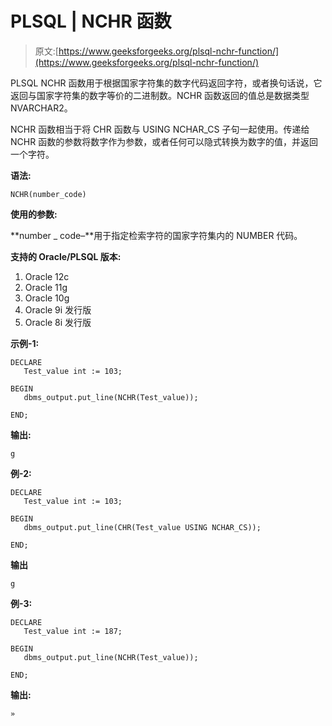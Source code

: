 # PLSQL | NCHR 函数

> 原文:[https://www.geeksforgeeks.org/plsql-nchr-function/](https://www.geeksforgeeks.org/plsql-nchr-function/)

PLSQL NCHR 函数用于根据国家字符集的数字代码返回字符，或者换句话说，它返回与国家字符集的数字等价的二进制数。NCHR 函数返回的值总是数据类型 NVARCHAR2。

NCHR 函数相当于将 CHR 函数与 USING NCHAR_CS 子句一起使用。传递给 NCHR 函数的参数将数字作为参数，或者任何可以隐式转换为数字的值，并返回一个字符。

**语法:**

```
NCHR(number_code)
```

**使用的参数:**

**number _ code–**用于指定检索字符的国家字符集内的 NUMBER 代码。

**支持的 Oracle/PLSQL 版本:**

1.  Oracle 12c
2.  Oracle 11g
3.  Oracle 10g
4.  Oracle 9i 发行版
5.  Oracle 8i 发行版

**示例-1:**

```
DECLARE 
   Test_value int := 103;

BEGIN 
   dbms_output.put_line(NCHR(Test_value)); 

END;   
```

**输出:**

```
g 
```

**例-2:**

```
DECLARE 
   Test_value int := 103;

BEGIN 
   dbms_output.put_line(CHR(Test_value USING NCHAR_CS)); 

END;      
```

**输出**

```
g

```

**例-3:**

```
DECLARE 
   Test_value int := 187;

BEGIN 
   dbms_output.put_line(NCHR(Test_value)); 

END;    
```

**输出:**

```
» 
```